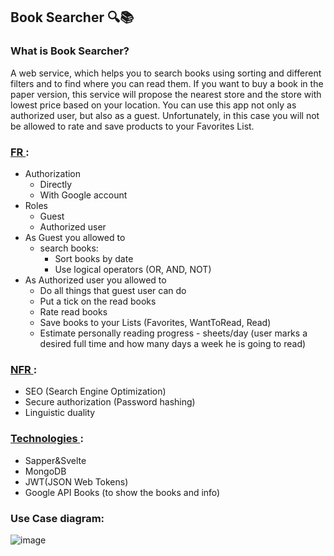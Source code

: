 ## Book Searcher 🔍📚

### What is Book Searcher?

A web service, which helps you to search books using sorting and different filters and to find where you can read them. If you want to buy a book in the paper version, this service will propose the nearest store and the store with lowest price based on your location. You can use this app not only as authorized user, but also as a guest. Unfortunately, in this case you will not be allowed to rate and save products to your Favorites List.

### <ins> FR </ins>:

- Authorization
  - Directly
  - With Google account
- Roles
  - Guest
  - Authorized user
- As Guest you allowed to
  - search books:
    - Sort books by date
    - Use logical operators (OR, AND, NOT)
- As Authorized user you allowed to
  - Do all things that guest user can do
  - Put a tick on the read books
  - Rate read books
  - Save books to your Lists (Favorites, WantToRead, Read)
  - Estimate personally reading progress - sheets/day (user marks a desired full time and how many days a week he is going to read)

### <ins> NFR </ins>:

- SEO (Search Engine Optimization)
- Secure authorization (Password hashing)
- Linguistic duality

### <ins> Technologies </ins>:

- Sapper&Svelte
- MongoDB
- JWT(JSON Web Tokens)
- Google API Books (to show the books and info)

### Use Case diagram:

![image](https://drive.google.com/uc?export=view&id=1Q6NMFyMQnKc-K4pB67eeF3jO6bo8eQrw)
